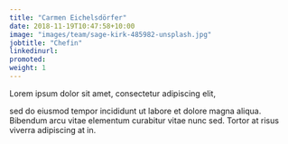 ```yaml
---
title: "Carmen Eichelsdörfer"
date: 2018-11-19T10:47:58+10:00
image: "images/team/sage-kirk-485982-unsplash.jpg"
jobtitle: "Chefin"
linkedinurl:
promoted:
weight: 1
---
```


Lorem ipsum dolor sit amet, consectetur adipiscing elit,
<!--more-->
sed do eiusmod tempor incididunt ut labore et dolore magna aliqua. Bibendum arcu vitae elementum curabitur vitae nunc sed. Tortor at risus viverra adipiscing at in.
